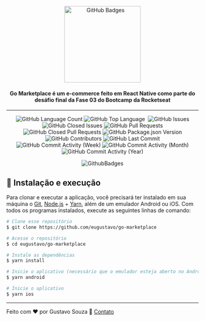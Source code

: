 <br>
<div align="center">
  <img width="200" alt="GitHub Badges" src="./src/assets/logo.png" />

  <h4 align="center">
    Go Marketplace é um e-commerce feito em React Native como parte do desáfio final da Fase 03 do Bootcamp da Rocketseat
  </h4>
</div>

---

<p align="center">

  <img alt="GitHub Language Count" src="https://img.shields.io/github/languages/count/eugustavo/go-marketplace" />
  <img alt="GitHub Top Language" src="https://img.shields.io/github/languages/top/eugustavo/go-marketplace" />
  <img alt="" src="https://img.shields.io/github/repo-size/eugustavo/go-marketplace" />
  <img alt="GitHub Issues" src="https://img.shields.io/github/issues/eugustavo/go-marketplace" />
  <img alt="GitHub Closed Issues" src="https://img.shields.io/github/issues-closed/eugustavo/go-marketplace" />
  <img alt="GitHub Pull Requests" src="https://img.shields.io/github/issues-pr/eugustavo/go-marketplace" />
  <img alt="GitHub Closed Pull Requests" src="https://img.shields.io/github/issues-pr-closed/eugustavo/go-marketplace" />
  <img alt="GitHub Package.json Version" src="https://img.shields.io/github/package-json/v/eugustavo/go-marketplace" />
  <img alt="GitHub Contributors" src="https://img.shields.io/github/contributors/eugustavo/go-marketplace" />
  <img alt="GitHub Last Commit" src="https://img.shields.io/github/last-commit/eugustavo/go-marketplace" />
  <img alt="GitHub Commit Activity (Week)" src="https://img.shields.io/github/commit-activity/w/eugustavo/go-marketplace" />
  <img alt="GitHub Commit Activity (Month)" src="https://img.shields.io/github/commit-activity/m/eugustavo/go-marketplace" />
  <img alt="GitHub Commit Activity (Year)" src="https://img.shields.io/github/commit-activity/y/eugustavo/go-marketplace" />

</p>

<p align="center">
  <img alt="GithubBadges" src="https://i.imgur.com/OzTw6uV.gif">
</p>


## 🚀 Instalação e execução
Para clonar e executar a aplicação, você precisará ter instalado em sua máquina o [Git](https://git-scm.com), [Node.js](https://nodejs.org) + [Yarn](https://yarnpkg.com), além de um emulador Android ou iOS. Com todos os programas instalados, execute as seguintes linhas de comando:

```bash
# Clone esse repositório
$ git clone https://github.com/eugustavo/go-marketplace

# Acesse o repositório
$ cd eugustavo/go-marketplace

# Instale as dependências
$ yarn install

# Inicie o aplicativo (necessário que o emulador esteja aberto no Android)
$ yarn android

# Inicie o aplicativo
$ yarn ios
```

---
Feito com ♥ por Gustavo Souza :wave: [Contato](https://www.linkedin.com/in/eugustavosouza/)


